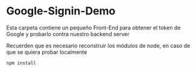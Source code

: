 # Google-Signin-Demo

Esta carpeta contiene un pequeño Front-End para obtener el token de Google y probarlo contra nuestro backend server

Recuerden que es necesario reconstruir los módulos de node, en caso de que se quiera probar localmente

```
npm install
```